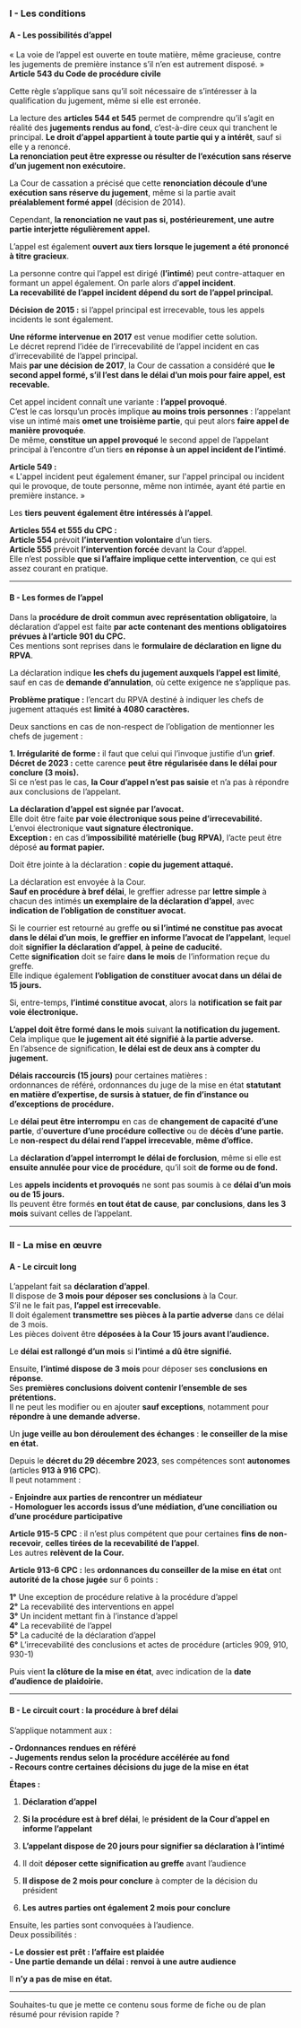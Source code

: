### **I - Les conditions**

#### **A - Les possibilités d’appel**

« La voie de l’appel est ouverte en toute matière, même gracieuse, contre les jugements de première instance s’il n’en est autrement disposé. »  
**Article 543 du Code de procédure civile**

Cette règle s’applique sans qu’il soit nécessaire de s’intéresser à la qualification du jugement, même si elle est erronée.

La lecture des **articles 544 et 545** permet de comprendre qu’il s’agit en réalité des **jugements rendus au fond**, c’est-à-dire ceux qui tranchent le principal. **Le droit d’appel appartient à toute partie qui y a intérêt**, sauf si elle y a renoncé.  
**La renonciation peut être expresse ou résulter de l’exécution sans réserve d’un jugement non exécutoire.**

La Cour de cassation a précisé que cette **renonciation découle d’une exécution sans réserve du jugement**, même si la partie avait **préalablement formé appel** (décision de 2014).

Cependant, **la renonciation ne vaut pas si, postérieurement, une autre partie interjette régulièrement appel.**

L’appel est également **ouvert aux tiers lorsque le jugement a été prononcé à titre gracieux**.

La personne contre qui l’appel est dirigé (**l’intimé**) peut contre-attaquer en formant un appel également. On parle alors d’**appel incident**.  
**La recevabilité de l’appel incident dépend du sort de l’appel principal.**

**Décision de 2015 :** si l’appel principal est irrecevable, tous les appels incidents le sont également.

**Une réforme intervenue en 2017** est venue modifier cette solution.  
Le décret reprend l’idée de l’irrecevabilité de l’appel incident en cas d’irrecevabilité de l’appel principal.  
Mais **par une décision de 2017**, la Cour de cassation a considéré que **le second appel formé, s’il l’est dans le délai d’un mois pour faire appel, est recevable.**

Cet appel incident connaît une variante : **l’appel provoqué**.  
C’est le cas lorsqu’un procès implique **au moins trois personnes** : l’appelant vise un intimé mais **omet une troisième partie**, qui peut alors **faire appel de manière provoquée**.  
De même, **constitue un appel provoqué** le second appel de l’appelant principal à l’encontre d’un tiers **en réponse à un appel incident de l’intimé**.

**Article 549 :**  
« L'appel incident peut également émaner, sur l'appel principal ou incident qui le provoque, de toute personne, même non intimée, ayant été partie en première instance. »

Les **tiers peuvent également être intéressés à l’appel**.

**Articles 554 et 555 du CPC :**  
**Article 554** prévoit **l’intervention volontaire** d’un tiers.  
**Article 555** prévoit **l’intervention forcée** devant la Cour d’appel.  
Elle n’est possible **que si l’affaire implique cette intervention**, ce qui est assez courant en pratique.

---

#### **B - Les formes de l’appel**

Dans la **procédure de droit commun avec représentation obligatoire**, la déclaration d’appel est faite **par acte contenant des mentions obligatoires prévues à l’article 901 du CPC.**  
Ces mentions sont reprises dans le **formulaire de déclaration en ligne du RPVA**.

La déclaration indique **les chefs du jugement auxquels l’appel est limité**, sauf en cas de **demande d’annulation**, où cette exigence ne s’applique pas.

**Problème pratique :** l’encart du RPVA destiné à indiquer les chefs de jugement attaqués est **limité à 4080 caractères.**

Deux sanctions en cas de non-respect de l’obligation de mentionner les chefs de jugement :

**1. Irrégularité de forme :** il faut que celui qui l’invoque justifie d’un **grief**.  
**Décret de 2023 :** cette carence **peut être régularisée dans le délai pour conclure (3 mois).**  
Si ce n’est pas le cas, **la Cour d’appel n’est pas saisie** et n’a pas à répondre aux conclusions de l’appelant.

**La déclaration d’appel est signée par l’avocat.**  
Elle doit être faite **par voie électronique sous peine d’irrecevabilité.**  
L’envoi électronique **vaut signature électronique.**  
**Exception :** en cas d’**impossibilité matérielle (bug RPVA)**, l’acte peut être déposé **au format papier.**

Doit être jointe à la déclaration : **copie du jugement attaqué.**

La déclaration est envoyée à la Cour.  
**Sauf en procédure à bref délai**, le greffier adresse par **lettre simple** à chacun des intimés **un exemplaire de la déclaration d’appel**, avec **indication de l’obligation de constituer avocat.**

Si le courrier est retourné au greffe **ou si l’intimé ne constitue pas avocat dans le délai d’un mois**, **le greffier en informe l’avocat de l’appelant**, lequel doit **signifier la déclaration d’appel**, **à peine de caducité.**  
Cette **signification** doit se faire **dans le mois** de l’information reçue du greffe.  
Elle indique également **l’obligation de constituer avocat dans un délai de 15 jours.**

Si, entre-temps, **l’intimé constitue avocat**, alors la **notification se fait par voie électronique.**

**L’appel doit être formé dans le mois** suivant **la notification du jugement.**  
Cela implique que **le jugement ait été signifié à la partie adverse.**  
En l’absence de signification, **le délai est de deux ans à compter du jugement.**

**Délais raccourcis (15 jours)** pour certaines matières :  
ordonnances de référé, ordonnances du juge de la mise en état **statutant en matière d’expertise, de sursis à statuer, de fin d’instance ou d’exceptions de procédure.**

Le **délai peut être interrompu** en cas de **changement de capacité d’une partie**, d’**ouverture d’une procédure collective** ou de **décès d’une partie.**  
Le **non-respect du délai rend l’appel irrecevable**, **même d’office.**

La **déclaration d’appel interrompt le délai de forclusion**, même si elle est **ensuite annulée pour vice de procédure**, qu’il soit **de forme ou de fond.**

Les **appels incidents et provoqués** ne sont pas soumis à ce **délai d’un mois ou de 15 jours.**  
Ils peuvent être formés **en tout état de cause**, **par conclusions**, **dans les 3 mois** suivant celles de l’appelant.

---

### **II - La mise en œuvre**

#### **A - Le circuit long**

L’appelant fait sa **déclaration d’appel**.  
Il dispose de **3 mois pour déposer ses conclusions** à la Cour.  
S’il ne le fait pas, **l’appel est irrecevable.**  
Il doit également **transmettre ses pièces à la partie adverse** dans ce délai de 3 mois.  
Les pièces doivent être **déposées à la Cour 15 jours avant l’audience.**

Le **délai est rallongé d’un mois** si **l’intimé a dû être signifié.**

Ensuite, **l’intimé dispose de 3 mois** pour déposer ses **conclusions en réponse**.  
Ses **premières conclusions doivent contenir l’ensemble de ses prétentions.**  
Il ne peut les modifier ou en ajouter **sauf exceptions**, notamment pour **répondre à une demande adverse.**

Un **juge veille au bon déroulement des échanges** : **le conseiller de la mise en état.**

Depuis le **décret du 29 décembre 2023**, ses compétences sont **autonomes** (articles **913 à 916 CPC**).  
Il peut notamment :

**- Enjoindre aux parties de rencontrer un médiateur**  
**- Homologuer les accords issus d’une médiation, d’une conciliation ou d’une procédure participative**

**Article 915-5 CPC** : il n’est plus compétent que pour certaines **fins de non-recevoir**, **celles tirées de la recevabilité de l’appel**.  
Les autres **relèvent de la Cour.**

**Article 913-6 CPC :** les **ordonnances du conseiller de la mise en état** ont **autorité de la chose jugée** sur 6 points :

**1°** Une exception de procédure relative à la procédure d’appel  
**2°** La recevabilité des interventions en appel  
**3°** Un incident mettant fin à l’instance d’appel  
**4°** La recevabilité de l’appel  
**5°** La caducité de la déclaration d’appel  
**6°** L’irrecevabilité des conclusions et actes de procédure (articles 909, 910, 930-1)

Puis vient **la clôture de la mise en état**, avec indication de la **date d’audience de plaidoirie.**

---

#### **B - Le circuit court : la procédure à bref délai**

S’applique notamment aux :

**- Ordonnances rendues en référé**  
**- Jugements rendus selon la procédure accélérée au fond**  
**- Recours contre certaines décisions du juge de la mise en état**

**Étapes :**

1. **Déclaration d’appel**
    
2. **Si la procédure est à bref délai**, le **président de la Cour d’appel en informe l’appelant**
    
3. **L’appelant dispose de 20 jours pour signifier sa déclaration à l’intimé**
    
4. Il doit **déposer cette signification au greffe** avant l’audience
    
5. **Il dispose de 2 mois pour conclure** à compter de la décision du président
    
6. **Les autres parties ont également 2 mois pour conclure**
    

Ensuite, les parties sont convoquées à l’audience.  
Deux possibilités :

**- Le dossier est prêt : l’affaire est plaidée**  
**- Une partie demande un délai : renvoi à une autre audience**

Il **n’y a pas de mise en état.**

---

Souhaites-tu que je mette ce contenu sous forme de fiche ou de plan résumé pour révision rapide ?